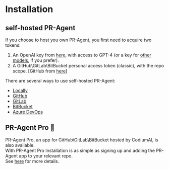 # Installation

## self-hosted PR-Agent
If you choose to host you own PR-Agent, you first need to acquire two tokens:

1. An OpenAI key from [here](https://platform.openai.com/api-keys), with access to GPT-4 (or a key for [other models](../usage-guide/additional_configurations.md/#changing-a-model), if you prefer).
2. A GitHub\GitLab\BitBucket personal access token (classic), with the repo scope. [GitHub from [here](https://github.com/settings/tokens)]

There are several ways to use self-hosted PR-Agent:

- [Locally](./locally.md)
- [GitHub](./github.md)
- [GitLab](./gitlab.md)
- [BitBucket](./bitbucket.md)
- [Azure DevOps](./azure.md)

## PR-Agent Pro 💎
PR-Agent Pro, an app for GitHub\GitLab\BitBucket hosted by CodiumAI, is also available. 
<br>
With PR-Agent Pro Installation is as simple as signing up and adding the PR-Agent app to your relevant repo.
<br>
See [here](./pr_agent_pro.md) for more details.
